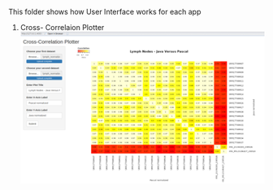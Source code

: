 This folder shows how User Interface works for each app 

1. Cross- Correlaion Plotter
  ![alt text](https://github.com/sanmatidugad/RShiny/blob/main/UI_Examples/Cross_Correlation_Example.png)
